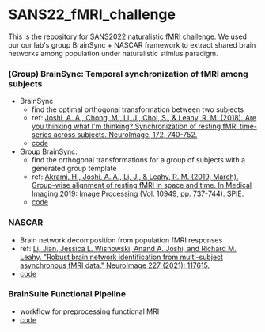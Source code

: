 # SANS22_fMRI_challenge

This is the repository for [SANS2022 naturalistic fMRI challenge](https://compsan.org/sans_data_competition/content/intro.html). We used our our lab's group BrainSync + NASCAR framework to extract shared brain networks among population under naturalistic stimlus paradigm.

### (Group) BrainSync: Temporal synchronization of fMRI among subjects
- BrainSync
    -  find the optimal orthogonal transformation between two subjects
    -  ref: [Joshi, A. A., Chong, M., Li, J., Choi, S., & Leahy, R. M. (2018). Are you thinking what I'm thinking? Synchronization of resting fMRI time-series across subjects. NeuroImage, 172, 740-752.](https://www.sciencedirect.com/science/article/pii/S1053811918300582)
    -  [code](https://github.com/ajoshiusc/bfp/blob/main/src/BrainSync/brainSync.m)
- Group BrainSync: 
    -  find the orthogonal transformations for a group of subjects with a generated group template
    -  ref: [Akrami, H., Joshi, A. A., Li, J., & Leahy, R. M. (2019, March). Group-wise alignment of resting fMRI in space and time. In Medical Imaging 2019: Image Processing (Vol. 10949, pp. 737-744). SPIE.](https://www.spiedigitallibrary.org/conference-proceedings-of-spie/10949/109492W/Group-wise-alignment-of-resting-fMRI-in-space-and-time/10.1117/12.2512564.pdf)
    -  [code](https://neuroimageusc.github.io/GBS) 

### NASCAR
- Brain network decomposition from population fMRI responses
- ref: [Li, Jian, Jessica L. Wisnowski, Anand A. Joshi, and Richard M. Leahy. "Robust brain network identification from multi-subject asynchronous fMRI data." NeuroImage 227 (2021): 117615.](https://www.sciencedirect.com/science/article/pii/S1053811920311009)
- [code](https://silencer1127.github.io/software/NASCAR/nascar_main)

### BrainSuite Functional Pipeline
- workflow for preprocessing functional MRI
- [code](https://github.com/ajoshiusc/bfp)
